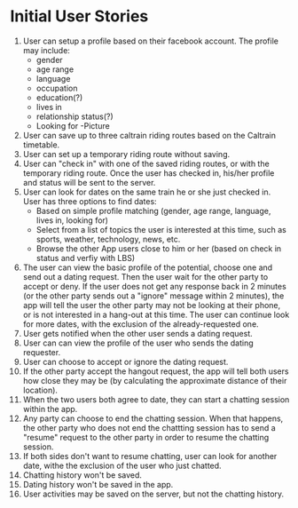 # Initial User Stories 

1. User can setup a profile based on their facebook account. The profile may include:
    - gender
    - age range
    - language
    - occupation
    - education(?)
    - lives in
    - relationship status(?)
    - Looking for
    -Picture
2. User can save up to three caltrain riding routes based on the Caltrain timetable.
3. User can set up a temporary riding route without saving. 
4. User can "check in" with one of the saved riding routes, or with the temporary riding route. Once the user has checked in, his/her profile and status will be sent to the server.
5. User can look for dates on the same train he or she just checked in. User has three options to find dates:
    - Based on simple profile matching (gender, age range, language, lives in, looking for)
    - Select from a list of topics the user is interested at this time, such as sports, weather, technology, news, etc.
    - Browse the other App users close to him or her (based on check in status and verfiy with LBS)
6. The user can view the basic profile of the potential, choose one and send out a dating request. Then the user wait for the other party to accept or deny. If the user does not get any response back in 2 minutes (or the other party sends out a "ignore" message within 2 minutes), the app will tell the user the other party may not be looking at their phone, or is not interested in a hang-out at this time. The user can continue look for more dates, with the exclusion of the already-requested one.
7. User gets notified when the other user sends a dating request. 
8. User can can view the profile of the user who sends the dating requester.
9. User can choose to accept or ignore the dating request.
10. If the other party accept the hangout request, the app will tell both users how close they may be (by calculating the approximate distance of their location). 
11. When the two users both agree to date, they can start a chatting session within the app.
12. Any party can choose to end the chatting session. When that happens, the other party who does not end the chattting session has to send a "resume" request to the other party in order to resume the chatting session. 
13. If both sides don't want to resume chatting, user can look for another date, withe the exclusion of the user who just chatted.
14. Chatting history won't be saved.
15. Dating history won't be saved in the app.
16. User activities may be saved on the server, but not the chatting history.
